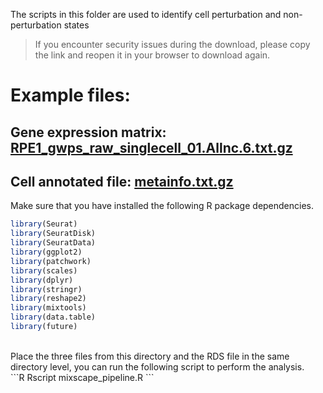 The scripts in this folder are used to identify cell perturbation and non-perturbation states
> If you encounter security issues during the download, please copy the link and reopen it in your browser to download again.
# Example files:
## Gene expression matrix: [RPE1_gwps_raw_singlecell_01.Allnc.6.txt.gz](http://research.gzsys.org.cn/perturbdb/data/publications/SC00004/githubDemo/RPE1_gwps_raw_singlecell_01.Allnc.6.txt.gz)
## Cell annotated file: [metainfo.txt.gz](http://research.gzsys.org.cn/perturbdb/data/publications/SC00004/githubDemo/metainfo.txt.gz)

Make sure that you have installed the following R package dependencies.
```R
library(Seurat)
library(SeuratDisk)
library(SeuratData)
library(ggplot2)
library(patchwork)
library(scales)
library(dplyr)
library(stringr)
library(reshape2)
library(mixtools)
library(data.table)
library(future)
```
<br>
Place the three files from this directory and the RDS file in the same directory level, you can run the following script to perform the analysis.
<br>
```R
Rscript mixscape_pipeline.R
```


